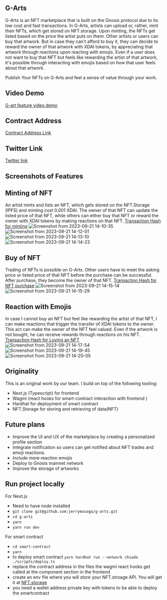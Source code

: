 ## G-Arts
G-Arts is an NFT marketplace that is built on the Gnosis protocol due to its low cost and fast transactions. In G-Arts, artists can upload or, rather, mint their NFTs, which get stored on NFT.storage. Upon minting, the NFTs get listed based on the price the artist puts on them. Other artists or users can buy that artwork. But in case they can't afford to buy it, they can decide to reward the owner of that artwork with XDAI tokens, by appreciating that artwork through reactions upon reacting with emojis. Even if a user does not want to buy that NFT but feels like rewarding the artist of that artwork, it's possible through interacting with emojis based on how that user feels about that artwork.

Publish Your NFTs on G-Arts and feel a sense of value through your work.

## Video Demo
[G-art feature video demo](https://www.loom.com/share/51484480237944799f56505c1ea8d7de)

## Contract Address
[Contract Address Link](https://gnosis-chiado.blockscout.com/address/0x10fc9639e5052092Ae224b1a2867b0259D22DF45)

## Twitter Link
[Twitter link](https://x.com/JerryMusaga/status/1704884960618848409?s=20)

## Screenshots of Features

## Minting of NFT
An artist mints and lists an NFT, which gets stored on the NFT.Storage (IPFS) and minting cost 0.001 XDAI. The owner of that NFT can update the listed price of that NFT, while others can either buy that NFT or reward the owner with XDAI tokens by making reactions on that NFT.
[Transaction Hash for minting](https://gnosis-chiado.blockscout.com/tx/0xbe678b8b341361a8775383a40231d03eb1bb76c069b69906df943919568e1ba7)
![Screenshot from 2023-09-21 14-10-35](https://github.com/jerrymusaga/g-arts/assets/94830918/18aaeba2-50d1-4a7d-a34b-c8c2b30fb30a)
![Screenshot from 2023-09-21 14-12-01](https://github.com/jerrymusaga/g-arts/assets/94830918/bd7cfa0a-b91f-42ba-a216-84b379e6dccc)
![Screenshot from 2023-09-21 14-13-10](https://github.com/jerrymusaga/g-arts/assets/94830918/ae538f90-c74d-4f23-8ffa-aee8b241c3e4)
![Screenshot from 2023-09-21 14-14-23](https://github.com/jerrymusaga/g-arts/assets/94830918/d2a18bdf-c35c-4b4d-8c5f-078ee701a987)


## Buy of NFT
Trading of NFTs is possible on G-Arts. Other users have to meet the asking price or listed price of that NFT before the purchase can be successful.
After purchase, they become the owner of that NFT.
[Transaction Hash for NFT purchase](https://gnosis-chiado.blockscout.com/tx/0x195061c04c92c07d798af332b3625e6d96373d5fe56cd195ca2fa67c76ebc6c5)
![Screenshot from 2023-09-21 14-15-14](https://github.com/jerrymusaga/g-arts/assets/94830918/b92f93f0-0773-4e74-85be-5814c8ef3991)
![Screenshot from 2023-09-21 14-15-29](https://github.com/jerrymusaga/g-arts/assets/94830918/58a59ee2-43c6-49ed-95c2-9680bad7d386)

## Reaction with Emojis
In case I cannot buy an NFT but feel like rewarding the artist of that NFT, I can make reactions that trigger the transfer of XDAI tokens to the owner. This act can make the owner of the NFT feel valued. Even if the artwork is not bought, he can receive rewards through reactions on his NFT.
[Transaction Hash for Loving an NFT](https://gnosis-chiado.blockscout.com/tx/0x6d3ca4f959ef6be6c2f01e933ffb94cc2b6532128a3aaf8056429a47d59fb8c1)
![Screenshot from 2023-09-21 14-17-54](https://github.com/jerrymusaga/g-arts/assets/94830918/7b47235e-6a0c-4307-810a-694acb66d178)
![Screenshot from 2023-09-21 14-19-45](https://github.com/jerrymusaga/g-arts/assets/94830918/42a0e4fe-ddd0-4186-a9f0-d80017f613a7)
![Screenshot from 2023-09-21 14-20-05](https://github.com/jerrymusaga/g-arts/assets/94830918/53920949-011f-48be-9b22-5b07ae17d6b7)

## Originality
This is an original work by our team. I build on top of the following tooling:
- Next.js (Typescript) for frontend
- Wagmi (react hooks for smart-contract interaction with frontend )
- Hardhat for deployment of smart contract
- NFT.Storage for storing and retrieving of data(NFT)

## Future plans
- Improve the UI and UX of the marketplace by creating a personalized profile section
- Integrate notification so users can get notified about NFT trades and emoji reactions.
- Include more reaction emojis
- Deploy to Gnosis mainnet network
- Improve the storage of artworks

## Run project locally
For Next.js
- Need to have node installed
- `git clone git@github.com:jerrymusaga/g-arts.git`
- `cd g-arts`
- `yarn`
- `yarn run dev`
  
For smart contract
- `cd smart-contract`
- `yarn`
- to deploy smart contract `yarn hardhat run --network chiado ./scripts/deploy.ts`
- replace the contract address in the files the wagmi react hooks get called at the component section in the frontend
- create an env file where you will store your NFT.stroage API. You will get it at [NFT.storage](https://nft.storage/)
- you need a wallet address private key with tokens to be able to deploy the smartcontract 
